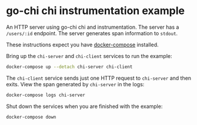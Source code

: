 # go-chi chi instrumentation example

An HTTP server using go-chi chi and instrumentation. The server has a
`/users/:id` endpoint. The server generates span information to
`stdout`.

These instructions expect you have
[docker-compose](https://docs.docker.com/compose/) installed.

Bring up the `chi-server` and `chi-client` services to run the
example:

```sh
docker-compose up --detach chi-server chi-client
```

The `chi-client` service sends just one HTTP request to `chi-server`
and then exits. View the span generated by `chi-server` in the logs:

```sh
docker-compose logs chi-server
```

Shut down the services when you are finished with the example:

```sh
docker-compose down
```
